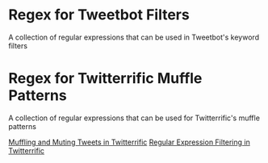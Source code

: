 Regex for Tweetbot Filters
==========================

A collection of regular expressions that can be used in Tweetbot's keyword filters

Regex for Twitterrific Muffle Patterns
==========================

A collection of regular expressions that can be used for Twitterrific's muffle patterns

[Muffling and Muting Tweets in Twitterrific](http://support.iconfactory.com/kb/twitterrific/muffling-and-muting-tweets-in-twitterrific-ios-and-macos)
[Regular Expression Filtering in Twitterrific](http://support.iconfactory.com/kb/twitterrific/regular-expression-filtering-in-twitterrific-ios)

